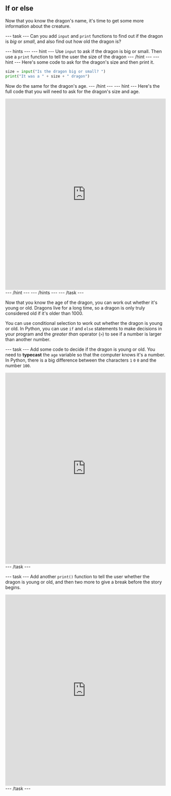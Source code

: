 ## If or else

Now that you know the dragon's name, it's time to get some more information about the creature.

--- task ---
Can you add `input` and `print` functions to find out if the dragon is *big* or *small*, and also find out how old the dragon is?

--- hints --- --- hint ---
Use `input` to ask if the dragon is big or small. Then use a `print` function to tell the user the size of the dragon
--- /hint --- --- hint ---
Here's some code to ask for the dragon's size and then print it.
```python
size = input("Is the dragon big or small? ")
print("It was a " + size + " dragon")
```
Now do the same for the dragon's age.
--- /hint --- --- hint ---
Here's the full code that you will need to ask for the dragon's size and age.
<iframe src="https://trinket.io/embed/python/3f9399e144" width="100%" height="600" frameborder="0" marginwidth="0" marginheight="0" allowfullscreen></iframe>
--- /hint --- --- /hints ---
--- /task ---

Now that you know the age of the dragon, you can work out whether it's young or old. Dragons live for a long time, so a dragon is only truly considered old if it's older than 1000.

You can use conditional selection to work out whether the dragon is young or old. In Python, you can use `if` and `else` statements to make decisions in your program and the *greater than* operator (`>`) to see if a number is larger than another number.

--- task ---
Add some code to decide if the dragon is young or old. You need to **typecast** the `age` variable so that the computer knows it's a number. In Python, there is a big difference between the characters `1` `0` `0` and the number `100`.

<iframe src="https://trinket.io/embed/python/a3e3d4568c" width="100%" height="600" frameborder="0" marginwidth="0" marginheight="0" allowfullscreen></iframe>
--- /task ---

--- task ---
Add another `print()` function to tell the user whether the dragon is young or old, and then two more to give a break before the story begins.

<iframe src="https://trinket.io/embed/python/c747445ac5" width="100%" height="600" frameborder="0" marginwidth="0" marginheight="0" allowfullscreen></iframe>
--- /task ---

